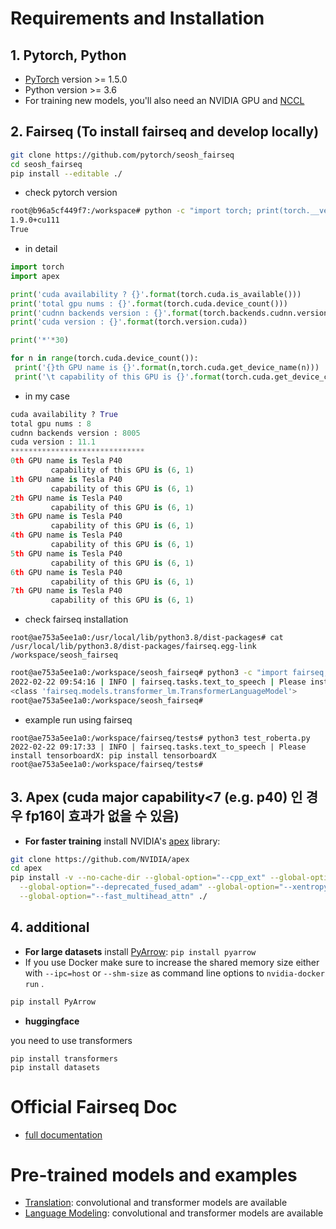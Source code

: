 # Requirements and Installation

## 1. Pytorch, Python

* [PyTorch](http://pytorch.org/) version >= 1.5.0
* Python version >= 3.6
* For training new models, you'll also need an NVIDIA GPU and [NCCL](https://github.com/NVIDIA/nccl)



## 2. Fairseq (To install fairseq and develop locally)

``` bash
git clone https://github.com/pytorch/seosh_fairseq
cd seosh_fairseq
pip install --editable ./
```

* check pytorch version

```bash
root@b96a5cf449f7:/workspace# python -c "import torch; print(torch.__version__); print(torch.cuda.is_available());"
1.9.0+cu111
True
```

* in detail

```python
import torch
import apex

print('cuda availability ? {}'.format(torch.cuda.is_available()))
print('total gpu nums : {}'.format(torch.cuda.device_count()))
print('cudnn backends version : {}'.format(torch.backends.cudnn.version()))
print('cuda version : {}'.format(torch.version.cuda))

print('*'*30)

for n in range(torch.cuda.device_count()):
 print('{}th GPU name is {}'.format(n,torch.cuda.get_device_name(n)))
 print('\t capability of this GPU is {}'.format(torch.cuda.get_device_capability(n)))
```

* in my case

```python
cuda availability ? True
total gpu nums : 8
cudnn backends version : 8005
cuda version : 11.1
******************************
0th GPU name is Tesla P40
         capability of this GPU is (6, 1)
1th GPU name is Tesla P40
         capability of this GPU is (6, 1)
2th GPU name is Tesla P40
         capability of this GPU is (6, 1)
3th GPU name is Tesla P40
         capability of this GPU is (6, 1)
4th GPU name is Tesla P40
         capability of this GPU is (6, 1)
5th GPU name is Tesla P40
         capability of this GPU is (6, 1)
6th GPU name is Tesla P40
         capability of this GPU is (6, 1)
7th GPU name is Tesla P40
         capability of this GPU is (6, 1)
```

* check fairseq installation

```
root@ae753a5ee1a0:/usr/local/lib/python3.8/dist-packages# cat /usr/local/lib/python3.8/dist-packages/fairseq.egg-link 
/workspace/seosh_fairseq
```

```bash
root@ae753a5ee1a0:/workspace/seosh_fairseq# python3 -c "import fairseq; from fairseq.models.transformer_lm import TransformerLanguageModel; print(TransformerLanguageModel)"
2022-02-22 09:54:16 | INFO | fairseq.tasks.text_to_speech | Please install tensorboardX: pip install tensorboardX
<class 'fairseq.models.transformer_lm.TransformerLanguageModel'>
root@ae753a5ee1a0:/workspace/seosh_fairseq# 
```

* example run using fairseq

```
root@ae753a5ee1a0:/workspace/fairseq/tests# python3 test_roberta.py
2022-02-22 09:17:33 | INFO | fairseq.tasks.text_to_speech | Please install tensorboardX: pip install tensorboardX
root@ae753a5ee1a0:/workspace/fairseq/tests# 
```


## 3. Apex (cuda major capability<7 (e.g. p40) 인 경우 fp16이 효과가 없을 수 있음)

* **For faster training** install NVIDIA's [apex](https://github.com/NVIDIA/apex) library:

``` bash
git clone https://github.com/NVIDIA/apex
cd apex
pip install -v --no-cache-dir --global-option="--cpp_ext" --global-option="--cuda_ext" \
  --global-option="--deprecated_fused_adam" --global-option="--xentropy" \
  --global-option="--fast_multihead_attn" ./
```

## 4. additional

* **For large datasets** install [PyArrow](https://arrow.apache.org/docs/python/install.html#using-pip): `pip install pyarrow`
* If you use Docker make sure to increase the shared memory size either with `--ipc=host` or `--shm-size`
 as command line options to `nvidia-docker run` .
 
```bash
pip install PyArrow
```

* **huggingface**

you need to use transformers

```
pip install transformers
pip install datasets
```



# Official Fairseq Doc

* [full documentation](https://fairseq.readthedocs.io/) 

# Pre-trained models and examples

* [Translation](examples/translation/README.md): convolutional and transformer models are available
* [Language Modeling](examples/language_model/README.md): convolutional and transformer models are available

